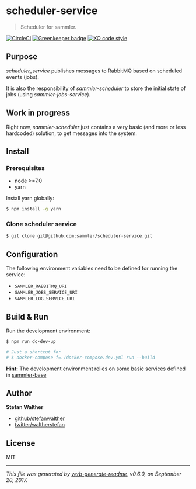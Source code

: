 # scheduler-service
> Scheduler for sammler.

[![CircleCI](https://img.shields.io/circleci/project/github/sammler/scheduler-service.svg)](https://circleci.com/gh/stefanwalther/scheduler-service/tree/master)
[![Greenkeeper badge](https://badges.greenkeeper.io/sammler/scheduler-service.svg)](https://greenkeeper.io/)
[![XO code style](https://img.shields.io/badge/code_style-XO--space-5ed9c7.svg)](https://github.com/sindresorhus/eslint-config-xo-space)

## Purpose
<!-- Purpose -->

_scheduler_service_ publishes messages to RabbitMQ based on scheduled events (jobs).

It is also the responsibility of _sammler-scheduler_ to store the initial state of jobs (using _sammler-jobs-service_).

## Work in progress

Right now, _sammler-scheduler_ just contains a very basic (and more or less hardcoded) solution, to get messages into the system.

## Install 
<!-- Install -->

### Prerequisites

- node >=7.0
- yarn

Install yarn globally:

```sh
$ npm install -g yarn
```

### Clone scheduler service

```sh
$ git clone git@github.com:sammler/scheduler-service.git
```

## Configuration
<!-- Configuration -->

The following environment variables need to be defined for running the service:

- `SAMMLER_RABBITMQ_URI`
- `SAMMLER_JOBS_SERVICE_URI`
- `SAMMLER_LOG_SERVICE_URI`

## Build & Run
<!-- Build & Run -->

Run the development environment:

```sh
$ npm run dc-dev-up

# Just a shortcut for 
# $ docker-compose f=./docker-compose.dev.yml run --build
```

**Hint:** The development environment relies on some basic services defined in [sammler-base](https://github.com/sammler/sammler-base)

## Author
**Stefan Walther**

* [github/stefanwalther](https://github.com/stefanwalther)
* [twitter/waltherstefan](http://twitter.com/waltherstefan)

## License
MIT

***

_This file was generated by [verb-generate-readme](https://github.com/verbose/verb-generate-readme), v0.6.0, on September 20, 2017._

